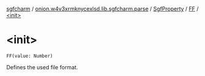 [sgfcharm](../../../index.md) / [onion.w4v3xrmknycexlsd.lib.sgfcharm.parse](../../index.md) / [SgfProperty](../index.md) / [FF](index.md) / [&lt;init&gt;](./-init-.md)

# &lt;init&gt;

`FF(value: Number)`

Defines the used file format.

